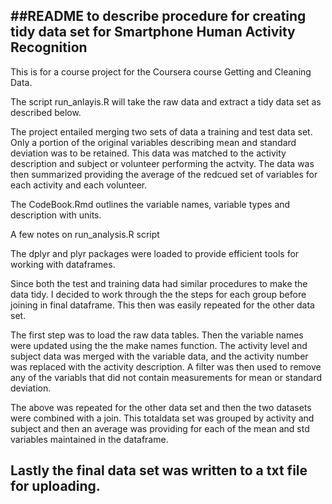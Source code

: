 
##README to describe procedure for creating tidy data set for Smartphone Human Activity Recognition
---
This is for a course project for the Coursera course Getting and Cleaning Data.

The script run_anlayis.R will take the raw data and extract a tidy data set as described below.

The project entailed merging two sets of data a training and test data set.  Only a portion of the original variables describing mean and standard deviation was to be retained.  This data was matched to the activity description and subject or volunteer performing the actvity.  The data was then summarized providing the average of the redcued set of variables for each activity and each volunteer.

The CodeBook.Rmd outlines the variable names, variable types and description with units.

A few notes on run_analysis.R script

The dplyr and plyr packages were loaded to provide efficient tools for working with dataframes.

Since both the test and training data had similar procedures to make the data tidy.  I decided to work through the the steps for each group before joining in final dataframe. This then was easily repeated for the other data set.

The first step was to load the raw data tables. Then the variable names were updated using the the make names function. The activity level and subject data was merged with the variable data, and the activity number was replaced with the activity description. A filter was then used to remove any of the variabls that did not contain measurements for mean or standard deviation.

The above was repeated for the other data set and then the two datasets were combined with a join.  This totaldata set was grouped by activity and subject and then an average was providing for each of the mean and std variables maintained in the dataframe.

Lastly the final data set was written to a txt file for uploading.
---











